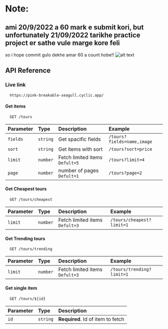 
# Note:
## ami 20/9/2022 a 60 mark e submit kori, but unfortunately 21/09/2022 tarikhe practice project er sathe vule  marge kore feli 
so i hope commit gulo  dekhe amar 60 a count hobe!!
![alt text](https://drive.google.com/file/d/1y-kMYK_IjJsvcnVAsXlm6mZn0QA-5Nh-/view?usp=sharing)



## API Reference
### Live link
```http
  https://pink-breakable-seagull.cyclic.app/
```
#### Get items

```http
  GET /tours
```

| Parameter | Type     | Description           |Example |
| :-------- | :------- | :--------------       | :------------------------- |
| `fields`  | `string` | Get spacific fields   |`/tours?fields=name,image` |
| `sort`    | `string` | Get items with sort   |`/tours?sort=price` |
| `limit`   | `number` | Fetch limited items `Defult=5`  |`/tours?limit=4` |
| `page`    | `number` | number of pages `Defult=1`      |`/tours?page=2` |

#### Get Cheapest tours

```http
  GET /tours/cheapest
```

| Parameter | Type     | Description                     |Example |
| :-------- | :------- | :-------------------------------|:--------------- |
| `limit`   | `number` | Fetch limited items `Defult=3`  |`/tours/cheapest?limit=1` |


#### Get Trending tours

```http
  GET /tours/trending
```

| Parameter | Type     | Description                     |Example |
| :-------- | :------- | :-------------------------------|:--------------- |
| `limit`   | `number` | Fetch limited items `Defult=3`  |`/tours/trending?limit=1` |


#### Get single item

```http
  GET /tours/${id}
```

| Parameter | Type     | Description                       |
| :-------- | :------- | :-------------------------------- |
| `id`      | `string` | **Required**. Id of item to fetch |




